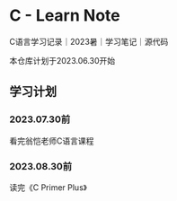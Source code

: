 # C - Learn Note
C语言学习记录｜2023暑｜学习笔记｜源代码

本仓库计划于2023.06.30开始

## 学习计划
### 2023.07.30前
看完翁恺老师C语言课程

   

### 2023.08.30前
读完《C Primer Plus》